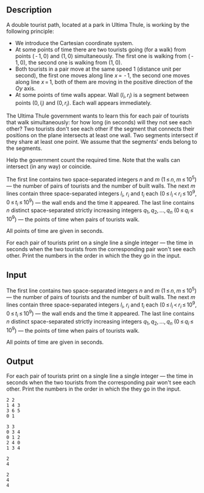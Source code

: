 ## Description

<div><p>A double tourist path, located at a park in Ultima Thule, is working by the following principle:</p><ul> <li> We introduce the Cartesian coordinate system. </li><li> At some points of time there are two tourists going (for a walk) from points <span class="tex-span">( - 1, 0)</span> and <span class="tex-span">(1, 0)</span> simultaneously. The first one is walking from <span class="tex-span">( - 1, 0)</span>, the second one is walking from <span class="tex-span">(1, 0)</span>. </li><li> Both tourists in a pair move at the same speed <span class="tex-span">1</span> (distance unit per second), the first one moves along line <span class="tex-span"><i>x</i> =  - 1</span>, the second one moves along line <span class="tex-span"><i>x</i> = 1</span>, both of them are moving in the positive direction of the <span class="tex-span"><i>Oy</i></span> axis. </li><li> At some points of time walls appear. Wall <span class="tex-span">(<i>l</i><sub class="lower-index"><i>i</i></sub>, <i>r</i><sub class="lower-index"><i>i</i></sub>)</span> is a segment between points <span class="tex-span">(0, <i>l</i><sub class="lower-index"><i>i</i></sub>)</span> and <span class="tex-span">(0, <i>r</i><sub class="lower-index"><i>i</i></sub>)</span>. Each wall appears immediately. </li></ul><p>The Ultima Thule government wants to learn this for each pair of tourists that walk simultaneously: for how long (in seconds) will they not see each other? Two tourists don't see each other if the segment that connects their positions on the plane intersects at least one wall. Two segments intersect if they share at least one point. We assume that the segments' ends belong to the segments.</p><p>Help the government count the required time. Note that the walls can intersect (in any way) or coincide.</p></div><div class="input-specification"><p>The first line contains two space-separated integers <span class="tex-span"><i>n</i></span> and <span class="tex-span"><i>m</i></span> (<span class="tex-span">1 ≤ <i>n</i>, <i>m</i> ≤ 10<sup class="upper-index">5</sup></span>) — the number of pairs of tourists and the number of built walls. The next <span class="tex-span"><i>m</i></span> lines contain three space-separated integers <span class="tex-span"><i>l</i><sub class="lower-index"><i>i</i></sub></span>, <span class="tex-span"><i>r</i><sub class="lower-index"><i>i</i></sub></span> and <span class="tex-span"><i>t</i><sub class="lower-index"><i>i</i></sub></span> each (<span class="tex-span">0 ≤ <i>l</i><sub class="lower-index"><i>i</i></sub> &lt; <i>r</i><sub class="lower-index"><i>i</i></sub> ≤ 10<sup class="upper-index">9</sup></span>, <span class="tex-span">0 ≤ <i>t</i><sub class="lower-index"><i>i</i></sub> ≤ 10<sup class="upper-index">9</sup></span>) — the wall ends and the time it appeared. The last line contains <span class="tex-span"><i>n</i></span> distinct space-separated strictly increasing integers <span class="tex-span"><i>q</i><sub class="lower-index">1</sub>, <i>q</i><sub class="lower-index">2</sub>, ..., <i>q</i><sub class="lower-index"><i>n</i></sub></span> (<span class="tex-span">0 ≤ <i>q</i><sub class="lower-index"><i>i</i></sub> ≤ 10<sup class="upper-index">9</sup></span>) — the points of time when pairs of tourists walk.</p><p>All points of time are given in seconds.</p></div><div class="output-specification"><p>For each pair of tourists print on a single line a single integer — the time in seconds when the two tourists from the corresponding pair won't see each other. Print the numbers in the order in which the they go in the input.</p></div>

## Input

<p>The first line contains two space-separated integers <span class="tex-span"><i>n</i></span> and <span class="tex-span"><i>m</i></span> (<span class="tex-span">1 ≤ <i>n</i>, <i>m</i> ≤ 10<sup class="upper-index">5</sup></span>) — the number of pairs of tourists and the number of built walls. The next <span class="tex-span"><i>m</i></span> lines contain three space-separated integers <span class="tex-span"><i>l</i><sub class="lower-index"><i>i</i></sub></span>, <span class="tex-span"><i>r</i><sub class="lower-index"><i>i</i></sub></span> and <span class="tex-span"><i>t</i><sub class="lower-index"><i>i</i></sub></span> each (<span class="tex-span">0 ≤ <i>l</i><sub class="lower-index"><i>i</i></sub> &lt; <i>r</i><sub class="lower-index"><i>i</i></sub> ≤ 10<sup class="upper-index">9</sup></span>, <span class="tex-span">0 ≤ <i>t</i><sub class="lower-index"><i>i</i></sub> ≤ 10<sup class="upper-index">9</sup></span>) — the wall ends and the time it appeared. The last line contains <span class="tex-span"><i>n</i></span> distinct space-separated strictly increasing integers <span class="tex-span"><i>q</i><sub class="lower-index">1</sub>, <i>q</i><sub class="lower-index">2</sub>, ..., <i>q</i><sub class="lower-index"><i>n</i></sub></span> (<span class="tex-span">0 ≤ <i>q</i><sub class="lower-index"><i>i</i></sub> ≤ 10<sup class="upper-index">9</sup></span>) — the points of time when pairs of tourists walk.</p><p>All points of time are given in seconds.</p>

## Output

<p>For each pair of tourists print on a single line a single integer — the time in seconds when the two tourists from the corresponding pair won't see each other. Print the numbers in the order in which the they go in the input.</p>





```input1
2 2
1 4 3
3 6 5
0 1

```




```input2
3 3
0 3 4
0 1 2
2 4 0
1 3 4

```




```output1
2
4

```




```output2
2
4
4

```


